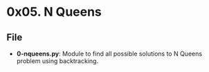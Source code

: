 # 0x05. N Queens
## File
- **0-nqueens.py**: Module to find all possible solutions to N Queens problem using backtracking.
